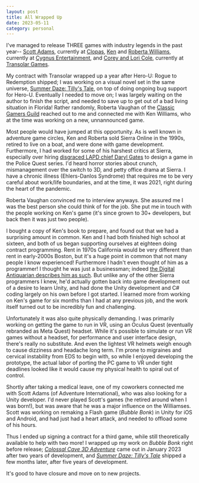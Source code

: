 ```yaml
--- 
layout: post
title: All Wrapped Up
date: 2023-05-11
category: personal
---
```

I've managed to release THREE games with industry legends in the past year-- [Scott Adams](https://en.wikipedia.org/wiki/Scott_Adams_(game_designer)), currently at [Clopas](https://www.clopas.net/), [Ken](https://en.wikipedia.org/wiki/Ken_Williams_(game_developer)) and [Roberta Williams](https://en.wikipedia.org/wiki/Roberta_Williams), currently at [Cygnus Entertainment](https://cygnusentertainment.com/), and [Corey and Lori Cole](https://en.wikipedia.org/wiki/The_Coles), currently at [Transolar Games](https://www.twitch.tv/transolargames). 

My contract with Transolar wrapped up a year after Hero-U: Rogue to Redemption shipped; I was working on a visual novel set in the same universe, [Summer Daze: Tilly's Tale](https://store.steampowered.com/app/1139490/Summer_Daze_Tillys_Tale/), on top of doing ongoing bug support for Hero-U. Eventually I needed to move on; I was largely waiting on the author to finish the script, and needed to save up to get out of a bad living situation in Florida! Rather randomly, Roberta Vaughan of the [Classic Gamers Guild](https://www.facebook.com/groups/ClassicGamersGuild/) reached out to me and connected me with Ken Williams, who at the time was working on a new, unnannounced game.

Most people would have jumped at this opportunity. As is well known in adventure game circles, Ken and Roberta sold Sierra Online in the 1990s, retired to live on a boat, and were done with game development. Furthermore, I had worked for some of his harshest critics at Sierra, especially over hiring [disgraced LAPD chief Daryl Gates](https://www.filfre.net/2019/07/chief-gates-comes-to-oakhurst-a-cop-drama/) to design a game in the Police Quest series. I'd heard horror stories about crunch, mismanagement over the switch to 3D, and petty office drama at Sierra. I have a chronic illness (Ehlers-Danlos Syndrome) that requires me to be very careful about work/life boundaries, and at the time, it was 2021, right during the heart of the pandemic.

Roberta Vaughan convinced me to interview anyways. She assured me I was the best person she could think of for the job. She put me in touch with the people working on Ken's game (it's since grown to 30+ developers, but back then it was just two people).

I bought a copy of Ken's book to prepare, and found out that we had a surprising amount in common. Ken and I had both finished high school at sixteen, and both of us began supporting ourselves at eighteen doing contract programming. Rent in 1970s California would be very different than rent in early-2000s Boston, but it's a huge point in common that not many people I know experienced! Furthermore I hadn't even thought of him as a programmer! I thought he was just a businessman; indeed [the Digital Antiquarian describes him as such](https://www.filfre.net/2011/10/ken-and-roberta/). But unlike any of the other Sierra programmers I knew, he'd actually gotten back into game development out of a desire to learn Unity, and had done the Unity development and C# coding largely on his own before I got started. I learned more from working on Ken's game for six months than I had at any previous job, and the work itself turned out to be incredibly fun and challenging.

Unfortunately it was also quite physically demanding. I was primarily working on getting the game to run in VR, using an Oculus Quest (eventually rebranded as Meta Quest) headset. While it's possible to simulate or run VR games without a headset, for performance and user interface design, there's really no substitute. And even the lightest VR helmets weigh enough to cause dizziness and headache long term. I'm prone to migraines and cervical instability from EDS to begin with, so while I enjoyed developing the prototype, the actual labor of porting the PC game to VR under tight deadlines looked like it would cause my physical health to spiral out of control. 

Shortly after taking a medical leave, one of my coworkers connected me with Scott Adams (of Adventure International), who was also looking for a Unity developer. I'd never played Scott's games (he retired around when I was born!), but was aware that he was a major influence on the Williamses. Scott was working on remaking a Flash game (_Bubble Bonk_) in Unity for iOS and Android, and had just had a heart attack, and needed to offload some of his hours. 

Thus I ended up signing a contract for a third game, while still theoretically available to help with two more! I wrapped up my work on _Bubble Bonk_ right before release; _[Colossal Cave 3D Adventure](https://www.colossalcave3d.com/)_ came out in January 2023 after two years of development, and _[Summer Daze: Tilly's Tale](https://store.steampowered.com/app/1139490/Summer_Daze_Tillys_Tale/)_ shipped a few months later, after five years of development.

It's good to have closure and move on to new projects.
